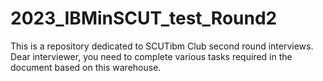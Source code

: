 # 2023_IBMinSCUT_test_Round2
This is a repository dedicated to SCUTibm Club second round interviews.
Dear interviewer, you need to complete various tasks required in the document based on this warehouse.
